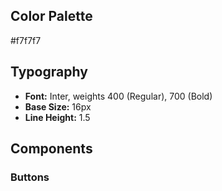 ## Color Palette

#f7f7f7

## Typography

- **Font:** Inter, weights 400 (Regular), 700 (Bold)
- **Base Size:** 16px
- **Line Height:** 1.5

## Components

### Buttons
